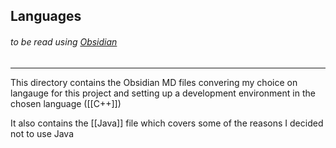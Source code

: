 ## Languages
###### to be read using [Obsidian](https://obsidian.md/)
---
This directory contains the Obsidian MD files convering my choice on langauge for this project and setting up a development environment in the chosen language ([[C++]])

It also contains the [[Java]] file which covers some of the reasons I decided not to use Java